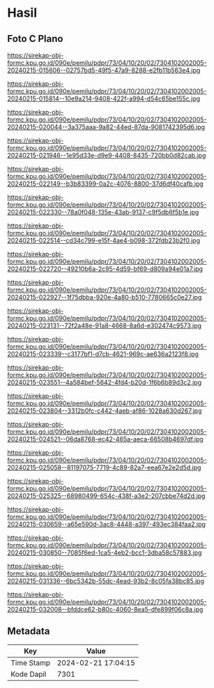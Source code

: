 # Hasil

## Foto C Plano

https://sirekap-obj-formc.kpu.go.id/090e/pemilu/pdpr/73/04/10/20/02/7304102002005-20240215-015606--02757bd5-49f5-47a9-8288-e2fb11b563e4.jpg

https://sirekap-obj-formc.kpu.go.id/090e/pemilu/pdpr/73/04/10/20/02/7304102002005-20240215-015814--10e9a214-9408-422f-a994-d54c65be155c.jpg

https://sirekap-obj-formc.kpu.go.id/090e/pemilu/pdpr/73/04/10/20/02/7304102002005-20240215-020044--3a375aaa-9a82-44ed-87da-9081742395d6.jpg

https://sirekap-obj-formc.kpu.go.id/090e/pemilu/pdpr/73/04/10/20/02/7304102002005-20240215-021946--1e95d33e-d9e9-4408-8435-720bb0d82cab.jpg

https://sirekap-obj-formc.kpu.go.id/090e/pemilu/pdpr/73/04/10/20/02/7304102002005-20240215-022149--b3b83399-0a2c-4076-8800-37d6df40cafb.jpg

https://sirekap-obj-formc.kpu.go.id/090e/pemilu/pdpr/73/04/10/20/02/7304102002005-20240215-022330--78a0f048-135e-43ab-9137-c9f5db6f5b1e.jpg

https://sirekap-obj-formc.kpu.go.id/090e/pemilu/pdpr/73/04/10/20/02/7304102002005-20240215-022514--cd34c799-e15f-4ae4-b098-372fdb23b2f0.jpg

https://sirekap-obj-formc.kpu.go.id/090e/pemilu/pdpr/73/04/10/20/02/7304102002005-20240215-022720--49210b6a-2c95-4d59-bf69-d809a94e01a7.jpg

https://sirekap-obj-formc.kpu.go.id/090e/pemilu/pdpr/73/04/10/20/02/7304102002005-20240215-022927--1f75dbba-920e-4a80-b510-7780665c0e27.jpg

https://sirekap-obj-formc.kpu.go.id/090e/pemilu/pdpr/73/04/10/20/02/7304102002005-20240215-023131--72f2a48e-91a8-4668-8a6d-e302474c9573.jpg

https://sirekap-obj-formc.kpu.go.id/090e/pemilu/pdpr/73/04/10/20/02/7304102002005-20240215-023339--c3177bf1-d7cb-4621-969c-ae636a2123f8.jpg

https://sirekap-obj-formc.kpu.go.id/090e/pemilu/pdpr/73/04/10/20/02/7304102002005-20240215-023551--4a584bef-5642-4fd4-b20d-1f6b6b89d3c2.jpg

https://sirekap-obj-formc.kpu.go.id/090e/pemilu/pdpr/73/04/10/20/02/7304102002005-20240215-023804--3312b0fc-c442-4aeb-af86-1028a630d267.jpg

https://sirekap-obj-formc.kpu.go.id/090e/pemilu/pdpr/73/04/10/20/02/7304102002005-20240215-024521--06da8768-ec42-465a-aeca-66508b4697df.jpg

https://sirekap-obj-formc.kpu.go.id/090e/pemilu/pdpr/73/04/10/20/02/7304102002005-20240215-025058--81197075-7719-4c89-82a7-eea67e2e2d5d.jpg

https://sirekap-obj-formc.kpu.go.id/090e/pemilu/pdpr/73/04/10/20/02/7304102002005-20240215-025325--68980499-654c-438f-a3e2-207cbbe74d2d.jpg

https://sirekap-obj-formc.kpu.go.id/090e/pemilu/pdpr/73/04/10/20/02/7304102002005-20240215-030659--a65e590d-3ac8-4448-a397-493ec384faa2.jpg

https://sirekap-obj-formc.kpu.go.id/090e/pemilu/pdpr/73/04/10/20/02/7304102002005-20240215-030850--7085f6ed-1ca5-4eb2-bcc1-3dba58c57883.jpg

https://sirekap-obj-formc.kpu.go.id/090e/pemilu/pdpr/73/04/10/20/02/7304102002005-20240215-031336--6bc5342b-55dc-4ead-93b2-8c05fa38bc85.jpg

https://sirekap-obj-formc.kpu.go.id/090e/pemilu/pdpr/73/04/10/20/02/7304102002005-20240215-032008--bfddce62-b80c-4060-8ea5-dfe899f06c8a.jpg


## Metadata

| Key        | Value               |
| ---------- | ------------------- |
| Time Stamp | 2024-02-21 17:04:15 |
| Kode Dapil | 7301                |



